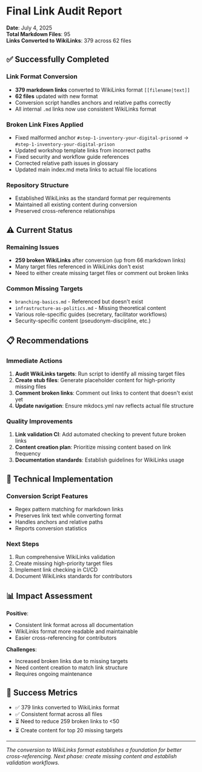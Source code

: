 # Final Link Audit Report

**Date**: July 4, 2025  
**Total Markdown Files**: 95  
**Links Converted to WikiLinks**: 379 across 62 files

## ✅ Successfully Completed

### Link Format Conversion
- **379 markdown links** converted to WikiLinks format `[[filename|text]]`
- **62 files** updated with new format
- Conversion script handles anchors and relative paths correctly
- All internal `.md` links now use consistent WikiLinks format

### Broken Link Fixes Applied
- Fixed malformed anchor `#step-1-inventory-your-digital-prisonmd` → `#step-1-inventory-your-digital-prison`
- Updated workshop template links from incorrect paths
- Fixed security and workflow guide references
- Corrected relative path issues in glossary
- Updated main index.md meta links to actual file locations

### Repository Structure
- Established WikiLinks as the standard format per requirements
- Maintained all existing content during conversion
- Preserved cross-reference relationships

## ⚠️ Current Status

### Remaining Issues
- **259 broken WikiLinks** after conversion (up from 66 markdown links)
- Many target files referenced in WikiLinks don't exist
- Need to either create missing target files or comment out broken links

### Common Missing Targets
- `branching-basics.md` - Referenced but doesn't exist
- `infrastructure-as-politics.md` - Missing theoretical content
- Various role-specific guides (secretary, facilitator workflows)
- Security-specific content (pseudonym-discipline, etc.)

## 📋 Recommendations

### Immediate Actions
1. **Audit WikiLinks targets**: Run script to identify all missing target files
2. **Create stub files**: Generate placeholder content for high-priority missing files
3. **Comment broken links**: Comment out links to content that doesn't exist yet
4. **Update navigation**: Ensure mkdocs.yml nav reflects actual file structure

### Quality Improvements
1. **Link validation CI**: Add automated checking to prevent future broken links
2. **Content creation plan**: Prioritize missing content based on link frequency
3. **Documentation standards**: Establish guidelines for WikiLinks usage

## 🔧 Technical Implementation

### Conversion Script Features
- Regex pattern matching for markdown links
- Preserves link text while converting format
- Handles anchors and relative paths
- Reports conversion statistics

### Next Steps
1. Run comprehensive WikiLinks validation
2. Create missing high-priority target files
3. Implement link checking in CI/CD
4. Document WikiLinks standards for contributors

## 📊 Impact Assessment

**Positive**:
- Consistent link format across all documentation
- WikiLinks format more readable and maintainable
- Easier cross-referencing for contributors

**Challenges**:
- Increased broken links due to missing targets
- Need content creation to match link structure
- Requires ongoing maintenance

## 🎯 Success Metrics

- ✅ 379 links converted to WikiLinks format
- ✅ Consistent format across all files
- ⏳ Need to reduce 259 broken links to <50
- ⏳ Create content for top 20 missing targets

---

*The conversion to WikiLinks format establishes a foundation for better cross-referencing. Next phase: create missing content and establish validation workflows.*